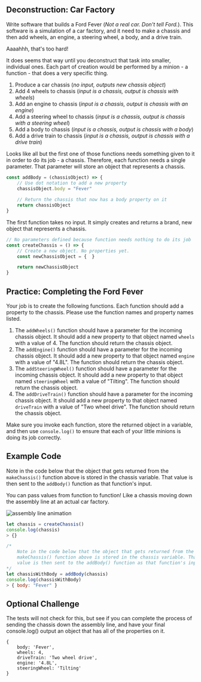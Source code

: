 ## Deconstruction: Car Factory

Write software that builds a Ford Fever (_Not a real car. Don't tell Ford._). This software is a simulation of a car factory, and it need to make a chassis and then add wheels, an engine, a steering wheel, a body, and a drive train.

Aaaahhh, that's too hard!

It does seems that way until you deconstruct that task into smaller, individual ones. Each part of creation would be performed by a minion - a function - that does a very specific thing.

1. Produce a car chassis (_no input, outputs new chassis object_)
2. Add 4 wheels to chassis (_input is a chassis, output is chassis with wheels_)
3. Add an engine to chassis (_input is a chassis, output is chassis with an engine_)
4. Add a steering wheel to chassis (_input is a chassis, output is chassis with a steering wheel_)
5. Add a body to chassis (_input is a chassis, output is chassis with a body_)
6. Add a drive train to chassis (_input is a chassis, output is chassis with a drive train_)

Looks like all but the first one of those functions needs something given to it in order to do its job - a chassis. Therefore, each function needs a single parameter. That parameter will store an object that represents a chassis.

```js
const addBody = (chassisObject) => {
	// Use dot notation to add a new property
	chassisObject.body = "Fever"
	
	// Return the chassis that now has a body property on it
	return chassisObject
}
```

The first function takes no input. It simply creates and returns a brand, new object that represents a chassis.

```js
// No parameters defined because function needs nothing to do its job
const createChassis = () => {
	// Create a new object. No properties yet.
	const newChassisObject = {	}

	return newChassisObject
}
```

## Practice: Completing the Ford Fever

Your job is to create the following functions. Each function should add a property to the chassis. Please use the function names and property names listed.

1. The `addWheels()` function should have a parameter for the incoming chassis object. It should add a new property to that object named `wheels` with a value of 4. The function should return the chassis object.
2. The `addEngine()` function should have a parameter for the incoming chassis object. It should add a new property to that object named `engine` with a value of "4.8L". The function should return the chassis object.
3. The `addSteeringWheel()` function should have a parameter for the incoming chassis object. It should add a new property to that object named `steeringWheel` with a value of "Tilting". The function should return the chassis object.
4. The `addDriveTrain()` function should have a parameter for the incoming chassis object. It should add a new property to that object named `driveTrain` with a value of "Two wheel drive". The function should return the chassis object.

Make sure you invoke each function, store the returned object in a variable, and then use `console.log()` to ensure that each of your little minions is doing its job correctly.

## Example Code

Note in the code below that the object that gets returned from the `makeChassis()` function above is stored in the chassis variable. That value is then sent to the `addBody()` function as that function's input.

You can pass values from function to function! Like a chassis moving down the assembly line at an actual car factory.

![assembly line animation](https://storage.googleapis.com/replit/images/1590241812145_5f6f7764dbb69a6f63230c9f48d58b7d.gif)

```js
let chassis = createChassis()
console.log(chassis)
> {}

/*
	Note in the code below that the object that gets returned from the 
	makeChassis() function above is stored in the chassis variable. That 
	value is then sent to the addBody() function as that function's input.
*/
let chassisWithBody = addBody(chassis)
console.log(chassisWithBody)
> { body: "Fever" }
```

## Optional Challenge

The tests will not check for this, but see if you can complete the process of sending the chassis down the assembly line, and have your final console.log() output an object that has all of the properties on it.

```
{
	body: 'Fever',
	wheels: 4, 
	driveTrain: 'Two wheel drive', 
	engine: '4.8L', 
	steeringWheel: 'Tilting'
}
```
